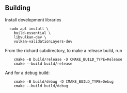 Building
--------

Install development libraries

```
  sudo apt install \
    build-essential \
    libvulkan-dev \
    vulkan-validationLayers-dev
```

From the richard subdirectory, to make a release build, run

```
    cmake -B build/release -D CMAKE_BUILD_TYPE=Release
    cmake --build build/release
```

And for a debug build:

```
    cmake -B build/debug -D CMAKE_BUILD_TYPE=Debug
    cmake --build build/debug
```
